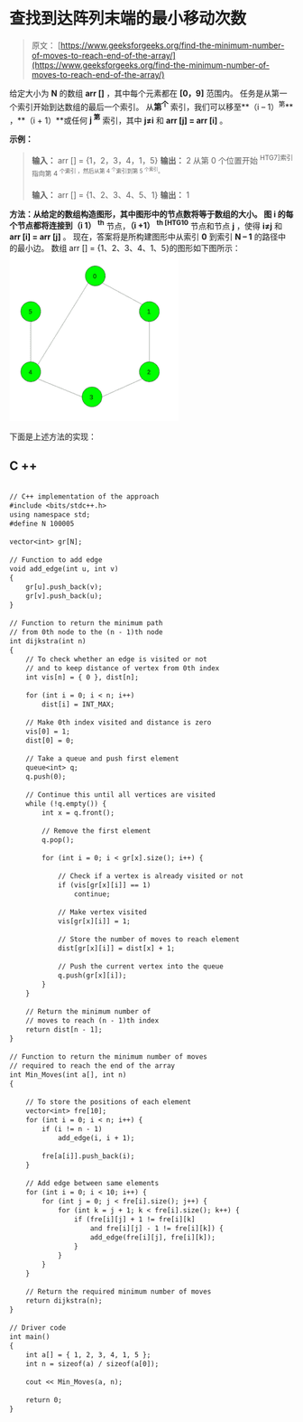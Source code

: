 # 查找到达阵列末端的最小移动次数

> 原文： [https://www.geeksforgeeks.org/find-the-minimum-number-of-moves-to-reach-end-of-the-array/](https://www.geeksforgeeks.org/find-the-minimum-number-of-moves-to-reach-end-of-the-array/)

给定大小为 **N** 的数组 **arr []** ，其中每个元素都在 **[0，9]** 范围内。 任务是从第一个索引开始到达数组的最后一个索引。 从**第<sup>个</sup>** 索引，我们可以移至**（i – 1）<sup>第</sup>** ，**（i + 1）**或任何 **j <sup>第</sup>** 索引，其中 **j≠i** 和 **arr [j] = arr [i]** 。

**示例：**

> **输入：** arr [] = {1，2，3，4，1，5}
> **输出：** 2
> 从第 0 个位置开始 <sup>HTG7]索引指向第 4 <sup>个索引
> ，然后从第 4 <sup>个</sup>索引到第 5 <sup>个索引</sup>。</sup></sup>
> 
> **输入：** arr [] = {1、2、3、4、5、1}
> **输出：** 1

**方法：**从给定的数组构造图形，其中图形中的节点数将等于数组的大小。 图 **i** 的每个节点都将连接到**（i 1） <sup>th</sup>** 节点，**（i +1） <sup>th [HTG10</sup>** 节点和节点 **j** ，使得 **i≠j** 和 **arr [i] = arr [j]** 。 现在，答案将是所构建图形中从索引 **0** 到索引 **N – 1** 的路径中的最小边。
数组 arr [] = {1、2、3、4、1、5}的图形如下图所示：
![](img/c453163a63ad255b45929d9367b68afe.png)

下面是上述方法的实现：

## C ++

```

// C++ implementation of the approach 
#include <bits/stdc++.h> 
using namespace std; 
#define N 100005 

vector<int> gr[N]; 

// Function to add edge 
void add_edge(int u, int v) 
{ 
    gr[u].push_back(v); 
    gr[v].push_back(u); 
} 

// Function to return the minimum path 
// from 0th node to the (n - 1)th node 
int dijkstra(int n) 
{ 
    // To check whether an edge is visited or not 
    // and to keep distance of vertex from 0th index 
    int vis[n] = { 0 }, dist[n]; 

    for (int i = 0; i < n; i++) 
        dist[i] = INT_MAX; 

    // Make 0th index visited and distance is zero 
    vis[0] = 1; 
    dist[0] = 0; 

    // Take a queue and push first element 
    queue<int> q; 
    q.push(0); 

    // Continue this until all vertices are visited 
    while (!q.empty()) { 
        int x = q.front(); 

        // Remove the first element 
        q.pop(); 

        for (int i = 0; i < gr[x].size(); i++) { 

            // Check if a vertex is already visited or not 
            if (vis[gr[x][i]] == 1) 
                continue; 

            // Make vertex visited 
            vis[gr[x][i]] = 1; 

            // Store the number of moves to reach element 
            dist[gr[x][i]] = dist[x] + 1; 

            // Push the current vertex into the queue 
            q.push(gr[x][i]); 
        } 
    } 

    // Return the minimum number of 
    // moves to reach (n - 1)th index 
    return dist[n - 1]; 
} 

// Function to return the minimum number of moves 
// required to reach the end of the array 
int Min_Moves(int a[], int n) 
{ 

    // To store the positions of each element 
    vector<int> fre[10]; 
    for (int i = 0; i < n; i++) { 
        if (i != n - 1) 
            add_edge(i, i + 1); 

        fre[a[i]].push_back(i); 
    } 

    // Add edge between same elements 
    for (int i = 0; i < 10; i++) { 
        for (int j = 0; j < fre[i].size(); j++) { 
            for (int k = j + 1; k < fre[i].size(); k++) { 
                if (fre[i][j] + 1 != fre[i][k] 
                    and fre[i][j] - 1 != fre[i][k]) { 
                    add_edge(fre[i][j], fre[i][k]); 
                } 
            } 
        } 
    } 

    // Return the required minimum number of moves 
    return dijkstra(n); 
} 

// Driver code 
int main() 
{ 
    int a[] = { 1, 2, 3, 4, 1, 5 }; 
    int n = sizeof(a) / sizeof(a[0]); 

    cout << Min_Moves(a, n); 

    return 0; 
} 

```